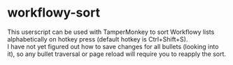 # workflowy-sort
This userscript can be used with TamperMonkey to sort Workflowy lists alphabetically on hotkey press (default hotkey is Ctrl+Shift+S).  
I have not yet figured out how to save changes for all bullets (looking into it), so any bullet traversal or page reload will require you to reapply the sort.

